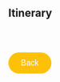 ## Itinerary
<br> <br>

<a href="https://githerdone17.github.io/MyPerfectWedding/">
    <button onclick = "history.back()" style="background-color: #FFC107; color: white; padding: 12px 25px; font-size: 16px; border: none; border-radius: 50px; cursor: pointer; margins: 5px 25px;">
        Back
    </button>
</a>


